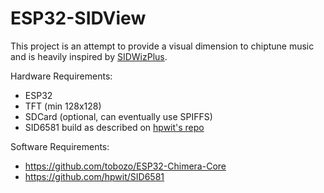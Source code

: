 # ESP32-SIDView

This project is an attempt to provide a visual dimension to chiptune music and is heavily inspired by [SIDWizPlus](https://github.com/maxim-zhao/SidWizPlus).

Hardware Requirements:
  - ESP32
  - TFT (min 128x128)
  - SDCard (optional, can eventually use SPIFFS)
  - SID6581 build as described on [hpwit's repo](https://github.com/hpwit/SID6581)

Software Requirements: 
  - https://github.com/tobozo/ESP32-Chimera-Core
  - https://github.com/hpwit/SID6581
  
